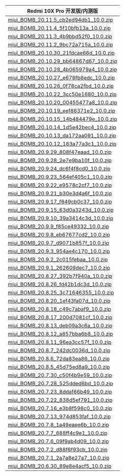 | Redmi 10X Pro  开发版/内测版    |
| ---- |
| [miui_BOMB_20.11.5_cb2ed94db1_10.0.zip](https://hugeota.d.miui.com/20.11.5/miui_BOMB_20.11.5_cb2ed94db1_10.0.zip)    |
| [miui_BOMB_20.11.4_5f10bfb13a_10.0.zip](https://hugeota.d.miui.com/20.11.4/miui_BOMB_20.11.4_5f10bfb13a_10.0.zip)    |
| [miui_BOMB_20.11.3_4b9bbd52f0_10.0.zip](https://hugeota.d.miui.com/20.11.3/miui_BOMB_20.11.3_4b9bbd52f0_10.0.zip)    |
| [miui_BOMB_20.11.2_9bc72a715a_10.0.zip](https://hugeota.d.miui.com/20.11.2/miui_BOMB_20.11.2_9bc72a715a_10.0.zip)    |
| [miui_BOMB_20.10.30_21fdcae66d_10.0.zip](https://hugeota.d.miui.com/20.10.30/miui_BOMB_20.10.30_21fdcae66d_10.0.zip)    |
| [miui_BOMB_20.10.29_bb64867d67_10.0.zip](https://hugeota.d.miui.com/20.10.29/miui_BOMB_20.10.29_bb64867d67_10.0.zip)    |
| [miui_BOMB_20.10.28_4b065979a4_10.0.zip](https://hugeota.d.miui.com/20.10.28/miui_BOMB_20.10.28_4b065979a4_10.0.zip)    |
| [miui_BOMB_20.10.27_e678fb8edc_10.0.zip](https://hugeota.d.miui.com/20.10.27/miui_BOMB_20.10.27_e678fb8edc_10.0.zip)    |
| [miui_BOMB_20.10.26_0f78ca2fbd_10.0.zip](https://hugeota.d.miui.com/20.10.26/miui_BOMB_20.10.26_0f78ca2fbd_10.0.zip)    |
| [miui_BOMB_20.10.22_3cc50e1680_10.0.zip](https://hugeota.d.miui.com/20.10.22/miui_BOMB_20.10.22_3cc50e1680_10.0.zip)    |
| [miui_BOMB_20.10.20_00455477a8_10.0.zip](https://hugeota.d.miui.com/20.10.20/miui_BOMB_20.10.20_00455477a8_10.0.zip)    |
| [miui_BOMB_20.10.19_eef86371e2_10.0.zip](https://hugeota.d.miui.com/20.10.19/miui_BOMB_20.10.19_eef86371e2_10.0.zip)    |
| [miui_BOMB_20.10.15_14b484479e_10.0.zip](https://hugeota.d.miui.com/20.10.15/miui_BOMB_20.10.15_14b484479e_10.0.zip)    |
| [miui_BOMB_20.10.14_1d5e42bec4_10.0.zip](https://hugeota.d.miui.com/20.10.14/miui_BOMB_20.10.14_1d5e42bec4_10.0.zip)    |
| [miui_BOMB_20.10.13_da172aa091_10.0.zip](https://hugeota.d.miui.com/20.10.13/miui_BOMB_20.10.13_da172aa091_10.0.zip)    |
| [miui_BOMB_20.10.12_183a77a3c1_10.0.zip](https://hugeota.d.miui.com/20.10.12/miui_BOMB_20.10.12_183a77a3c1_10.0.zip)    |
| [miui_BOMB_20.9.29_808f47eaad_10.0.zip](https://hugeota.d.miui.com/20.9.29/miui_BOMB_20.9.29_808f47eaad_10.0.zip)    |
| [miui_BOMB_20.9.28_2e7e9ba10f_10.0.zip](https://hugeota.d.miui.com/20.9.28/miui_BOMB_20.9.28_2e7e9ba10f_10.0.zip)    |
| [miui_BOMB_20.9.24_dc6f4f8cd0_10.0.zip](https://hugeota.d.miui.com/20.9.24/miui_BOMB_20.9.24_dc6f4f8cd0_10.0.zip)    |
| [miui_BOMB_20.9.23_564ef405c1_10.0.zip](https://hugeota.d.miui.com/20.9.23/miui_BOMB_20.9.23_564ef405c1_10.0.zip)    |
| [miui_BOMB_20.9.22_e9578c2cf7_10.0.zip](https://hugeota.d.miui.com/20.9.22/miui_BOMB_20.9.22_e9578c2cf7_10.0.zip)    |
| [miui_BOMB_20.9.21_b30e3d4a6f_10.0.zip](https://hugeota.d.miui.com/20.9.21/miui_BOMB_20.9.21_b30e3d4a6f_10.0.zip)    |
| [miui_BOMB_20.9.17_f649cb0c37_10.0.zip](https://hugeota.d.miui.com/20.9.17/miui_BOMB_20.9.17_f649cb0c37_10.0.zip)    |
| [miui_BOMB_20.9.15_63d0a3243d_10.0.zip](https://hugeota.d.miui.com/20.9.15/miui_BOMB_20.9.15_63d0a3243d_10.0.zip)    |
| [miui_BOMB_20.9.10_39a3414c3d_10.0.zip](https://hugeota.d.miui.com/20.9.10/miui_BOMB_20.9.10_39a3414c3d_10.0.zip)    |
| [miui_BOMB_20.9.9_f85ce49332_10.0.zip](https://hugeota.d.miui.com/20.9.9/miui_BOMB_20.9.9_f85ce49332_10.0.zip)    |
| [miui_BOMB_20.9.8_eb67677cd2_10.0.zip](https://hugeota.d.miui.com/20.9.8/miui_BOMB_20.9.8_eb67677cd2_10.0.zip)    |
| [miui_BOMB_20.9.7_d9071b857f_10.0.zip](https://hugeota.d.miui.com/20.9.7/miui_BOMB_20.9.7_d9071b857f_10.0.zip)    |
| [miui_BOMB_20.9.3_954ae4c170_10.0.zip](https://hugeota.d.miui.com/20.9.3/miui_BOMB_20.9.3_954ae4c170_10.0.zip)    |
| [miui_BOMB_20.9.2_2c015febaa_10.0.zip](https://hugeota.d.miui.com/20.9.2/miui_BOMB_20.9.2_2c015febaa_10.0.zip)    |
| [miui_BOMB_20.9.1_262609dec7_10.0.zip](https://hugeota.d.miui.com/20.9.1/miui_BOMB_20.9.1_262609dec7_10.0.zip)    |
| [miui_BOMB_20.8.27_392b7f940a_10.0.zip](https://hugeota.d.miui.com/20.8.27/miui_BOMB_20.8.27_392b7f940a_10.0.zip)    |
| [miui_BOMB_20.8.26_fd42b1dc3d_10.0.zip](https://hugeota.d.miui.com/20.8.26/miui_BOMB_20.8.26_fd42b1dc3d_10.0.zip)    |
| [miui_BOMB_20.8.25_3c71646355_10.0.zip](https://hugeota.d.miui.com/20.8.25/miui_BOMB_20.8.25_3c71646355_10.0.zip)    |
| [miui_BOMB_20.8.20_1ef43fa07d_10.0.zip](https://hugeota.d.miui.com/20.8.20/miui_BOMB_20.8.20_1ef43fa07d_10.0.zip)    |
| [miui_BOMB_20.8.18_c49c7abaf9_10.0.zip](https://hugeota.d.miui.com/20.8.18/miui_BOMB_20.8.18_c49c7abaf9_10.0.zip)    |
| [miui_BOMB_20.8.17_200d7081cf_10.0.zip](https://hugeota.d.miui.com/20.8.17/miui_BOMB_20.8.17_200d7081cf_10.0.zip)    |
| [miui_BOMB_20.8.13_deb09a3c6a_10.0.zip](https://hugeota.d.miui.com/20.8.13/miui_BOMB_20.8.13_deb09a3c6a_10.0.zip)    |
| [miui_BOMB_20.8.12_a857bba6b8_10.0.zip](https://hugeota.d.miui.com/20.8.12/miui_BOMB_20.8.12_a857bba6b8_10.0.zip)    |
| [miui_BOMB_20.8.11_96ea3cc57f_10.0.zip](https://hugeota.d.miui.com/20.8.11/miui_BOMB_20.8.11_96ea3cc57f_10.0.zip)    |
| [miui_BOMB_20.8.7_242dc0036d_10.0.zip](https://hugeota.d.miui.com/20.8.7/miui_BOMB_20.8.7_242dc0036d_10.0.zip)    |
| [miui_BOMB_20.8.6_72da83ea86_10.0.zip](https://hugeota.d.miui.com/20.8.6/miui_BOMB_20.8.6_72da83ea86_10.0.zip)    |
| [miui_BOMB_20.8.5_45d75ed8a9_10.0.zip](https://hugeota.d.miui.com/20.8.5/miui_BOMB_20.8.5_45d75ed8a9_10.0.zip)    |
| [miui_BOMB_20.7.30_c50f4b9e59_10.0.zip](https://hugeota.d.miui.com/20.7.30/miui_BOMB_20.7.30_c50f4b9e59_10.0.zip)    |
| [miui_BOMB_20.7.28_525dded6bd_10.0.zip](https://hugeota.d.miui.com/20.7.28/miui_BOMB_20.7.28_525dded6bd_10.0.zip)    |
| [miui_BOMB_20.7.23_8ddaf66b49_10.0.zip](https://hugeota.d.miui.com/20.7.23/miui_BOMB_20.7.23_8ddaf66b49_10.0.zip)    |
| [miui_BOMB_20.7.22_838d5ef791_10.0.zip](https://hugeota.d.miui.com/20.7.22/miui_BOMB_20.7.22_838d5ef791_10.0.zip)    |
| [miui_BOMB_20.7.16_e3b8f598c0_10.0.zip](https://hugeota.d.miui.com/20.7.16/miui_BOMB_20.7.16_e3b8f598c0_10.0.zip)    |
| [miui_BOMB_20.7.13_974d853faf_10.0.zip](https://hugeota.d.miui.com/20.7.13/miui_BOMB_20.7.13_974d853faf_10.0.zip)    |
| [miui_BOMB_20.7.8_1a49eaee6b_10.0.zip](https://hugeota.d.miui.com/20.7.8/miui_BOMB_20.7.8_1a49eaee6b_10.0.zip)    |
| [miui_BOMB_20.7.7_688ff4c9e1_10.0.zip](https://hugeota.d.miui.com/20.7.7/miui_BOMB_20.7.7_688ff4c9e1_10.0.zip)    |
| [miui_BOMB_20.7.6_09f9ab4d09_10.0.zip](https://hugeota.d.miui.com/20.7.6/miui_BOMB_20.7.6_09f9ab4d09_10.0.zip)    |
| [miui_BOMB_20.7.2_d88f6f93cb_10.0.zip](https://hugeota.d.miui.com/20.7.2/miui_BOMB_20.7.2_d88f6f93cb_10.0.zip)    |
| [miui_BOMB_20.7.1_2a7a8e27a7_10.0.zip](https://hugeota.d.miui.com/20.7.1/miui_BOMB_20.7.1_2a7a8e27a7_10.0.zip)    |
| [miui_BOMB_20.6.30_89e8e4acf5_10.0.zip](https://hugeota.d.miui.com/20.6.30/miui_BOMB_20.6.30_89e8e4acf5_10.0.zip)    |
